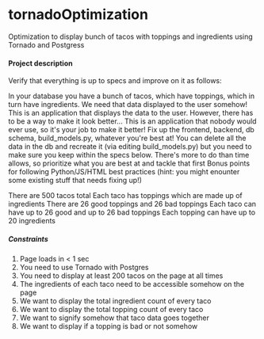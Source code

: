 # tornadoOptimization
Optimization to display bunch of tacos with toppings and ingredients using Tornado and Postgress

#### Project description

Verify that everything is up to specs and improve on it as follows:

In your database you have a bunch of tacos, which have toppings, which in turn have ingredients.
We need that data displayed to the user somehow!
This is an application that displays the data to the user. However, there has to be a way to make it look better...
This is an application that nobody would ever use, so it's your job to make it better!
Fix up the frontend, backend, db schema, build_models.py, whatever you're best at!
You can delete all the data in the db and recreate it (via editing build_models.py) but you need to make sure you keep within the specs below.
There's more to do than time allows, so prioritize what you are best at and tackle that first
Bonus points for following Python/JS/HTML best practices (hint: you might enounter some existing stuff that needs fixing up!)

There are 500 tacos total
Each taco has toppings which are made up of ingredients
There are 26 good toppings and 26 bad toppings
Each taco can have up to 26 good and up to 26 bad toppings
Each topping can have up to 20 ingredients

##### Constraints

1. Page loads in < 1 sec
2. You need to use Tornado with Postgres
3. You need to display at least 200 tacos on the page at all times
4. The ingredients of each taco need to be accessible somehow on the page
5. We want to display the total ingredient count of every taco
6. We want to display the total topping count of every taco
7. We want to signify somehow that taco data goes together
8. We want to display if a topping is bad or not somehow



